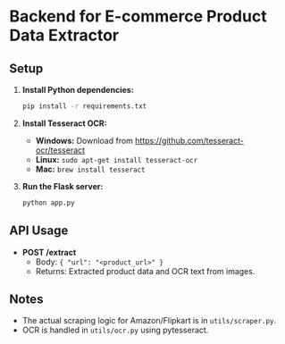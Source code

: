 # Backend for E-commerce Product Data Extractor

## Setup

1. **Install Python dependencies:**
   ```bash
   pip install -r requirements.txt
   ```

2. **Install Tesseract OCR:**
   - **Windows:** Download from https://github.com/tesseract-ocr/tesseract
   - **Linux:** `sudo apt-get install tesseract-ocr`
   - **Mac:** `brew install tesseract`

3. **Run the Flask server:**
   ```bash
   python app.py
   ```

## API Usage

- **POST /extract**
  - Body: `{ "url": "<product_url>" }`
  - Returns: Extracted product data and OCR text from images.

## Notes
- The actual scraping logic for Amazon/Flipkart is in `utils/scraper.py`.
- OCR is handled in `utils/ocr.py` using pytesseract.
